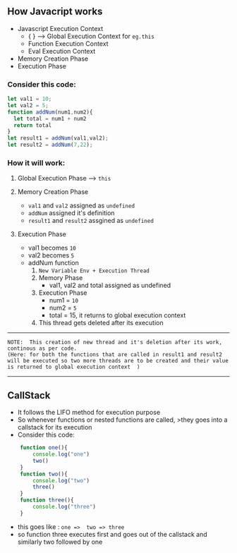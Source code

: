 ## How Javacript works

 -  Javascript Execution Context
    - { } --> Global Execution Context for `eg.this`
    - Function Execution Context
    - Eval Execution Context
 -  Memory Creation Phase
  -  Execution Phase

### Consider this code:
  ```javascript
  let val1 = 10;
  let val2 = 5;
  function addNum(num1,num2){
    let total = num1 + num2
    return total
  }
  let result1 = addNum(val1,val2);
  let result2 = addNum(7,22);
  ```
### How it will work:

 1. Global Execution Phase --> `this`
 2. Memory Creation Phase
    - `val1` and `val2` assigned as `undefined`
    - `addNum` assigned it's definition
    - `result1` and `result2` assgined as `undefined`

3. Execution Phase
    - val1 becomes `10`
    - val2 becomes `5`
    - addNum  function
        1. `New Variable Env + Execution Thread `
        2. Memory Phase
            - val1, val2 and total assigned as undefined
        3. Execution Phase
            - num1 = `10`
            - num2 = `5`
            - total = 15, it returns to global execution context
        4. This thread gets deleted after its execution
---

    NOTE:  This creation of new thread and it's deletion after its work, continous as per code.
    (Here: for both the functions that are called in result1 and result2 will be executed so two more threads are to be created and their value is returned to global execution context  )
    
---

## CallStack
- It follows the LIFO method for execution purpose
- So whenever functions or nested functions are called, >they goes into a callstack for its execution
- Consider this code:
```javascript 
    function one(){
        console.log("one")
        two()
    }
    function two(){
        console.log("two")
        three()
    }
    function three(){
        console.log("three")
    }

```

- this goes like : `one =>  two => three`
- so function three executes first and goes out of the callstack and similarly two followed by one 


